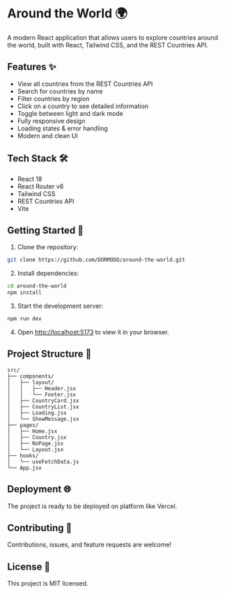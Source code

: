 # Around the World 🌍

A modern React application that allows users to explore countries around the world, built with React, Tailwind CSS, and the REST Countries API.

## Features ✨

- View all countries from the REST Countries API
- Search for countries by name
- Filter countries by region
- Click on a country to see detailed information
- Toggle between light and dark mode
- Fully responsive design
- Loading states & error handling
- Modern and clean UI

## Tech Stack 🛠

- React 18
- React Router v6
- Tailwind CSS
- REST Countries API
- Vite

## Getting Started 🚀

1. Clone the repository:
```bash
git clone https://github.com/DORMODO/around-the-world.git
```

2. Install dependencies:
```bash
cd around-the-world
npm install
```

3. Start the development server:
```bash
npm run dev
```

4. Open [http://localhost:5173](http://localhost:5173) to view it in your browser.

## Project Structure 📁

```
src/
├── components/
│   ├── layout/
│   │   ├── Header.jsx
│   │   └── Footer.jsx
│   ├── CountryCard.jsx
│   ├── CountryList.jsx
│   ├── Loading.jsx
│   └── ShowMessage.jsx
├── pages/
│   ├── Home.jsx
│   ├── Country.jsx
│   ├── NoPage.jsx
│   └── Layout.jsx
├── hooks/
│   └── useFetchData.js
└── App.jsx
```

## Deployment 🌐

The project is ready to be deployed on platform like Vercel.

## Contributing 🤝

Contributions, issues, and feature requests are welcome!

## License 📝

This project is MIT licensed.